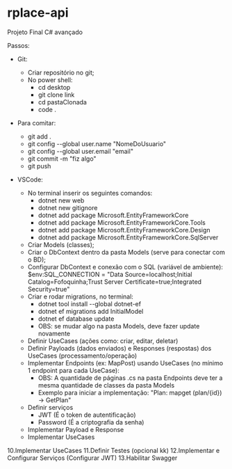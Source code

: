 # rplace-api
Projeto Final C# avançado

Passos:
- Git:
  - Criar repositório no git;
  - No power shell:
      - cd desktop
      - git clone link
      - cd pastaClonada
      - code .
        
- Para comitar:
  - git add .
  - git config --global user.name "NomeDoUsuario"
  - git config --global user.email "email"
  - git commit -m "fiz algo"
  - git push

- VSCode:
  - No terminal inserir os seguintes comandos:
      - dotnet new web
      - dotnet new gitignore
      - dotnet add package Microsoft.EntityFrameworkCore
      - dotnet add package Microsoft.EntityFrameworkCore.Tools
      - dotnet add package Microsoft.EntityFrameworkCore.Design
      - dotnet add package Microsoft.EntityFrameworkCore.SqlServer
  - Criar Models (classes);
  - Criar o DbContext dentro da pasta Models (serve para conectar com o BD);
  - Configurar DbContext e conexão com o SQL (variável de ambiente): $env:SQL_CONNECTION = "Data Source=localhost;Initial Catalog=Fofoquinha;Trust Server Certificate=true;Integrated Security=true"
  - Criar e rodar migrations, no terminal:
      - dotnet tool install --global dotnet-ef
      - dotnet ef migrations add InitialModel
      - dotnet ef database update
      - OBS: se mudar algo na pasta Models, deve fazer update novamente
  - Definir UseCases (ações como: criar, editar, deletar)
  - Definir Payloads (dados enviados) e Responses (respostas) dos UseCases (processamento/operação)
  - Implementar Endpoints (ex: MapPost) usando UseCases (no mínimo 1 endpoint para cada UseCase):
      - OBS: A quantidade de páginas .cs na pasta Endpoints deve ter a mesma quantidade de classes da pasta Models
      - Exemplo para iniciar a implementação: "Plan: mapget (plan/{id}) -> GetPlan"
  - Definir serviços
      - JWT (É o token de autentificação)
      - Password (É a criptografia da senha)
  - Implementar Payload e Response
  - Implementar UseCases


10.Implementar UseCases
11.Definir Testes (opcional kk)
12.Implementar e Configurar Serviços (Configurar JWT)
13.Habilitar Swagger
